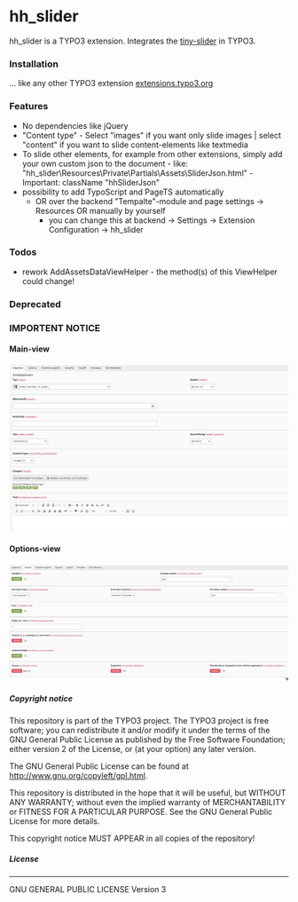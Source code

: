 # hh_slider
hh_slider is a TYPO3 extension.
Integrates the [tiny-slider](https://github.com/ganlanyuan/tiny-slider "tiny-slider") in TYPO3.

### Installation
... like any other TYPO3 extension [extensions.typo3.org](https://extensions.typo3.org/extension/hh_video/ "TYPO3 Extension Repository")

### Features
- No dependencies like jQuery
- "Content type" - Select "images" if you want only slide images | select "content" if you want to slide content-elements like textmedia
- To slide other elements, for example from other extensions, simply add your own custom json to the document - like: "hh_slider\Resources\Private\Partials\Assets\SliderJson.html" - Important: className "hhSliderJson"
- possibility to add TypoScript and PageTS automatically
    - OR over the backend "Tempalte"-module and page settings -> Resources OR manually by yourself
        - you can change this at backend -> Settings -> Extension Configuration -> hh_slider

### Todos
- rework AddAssetsDataViewHelper - the method(s) of this ViewHelper could change!

### Deprecated

### IMPORTENT NOTICE

#### Main-view
![example picture from backend](github/images/preview-1.jpg?raw=true "Main")
#### Options-view
![example picture from backend](github/images/preview-2.jpg?raw=true "Options")

##### Copyright notice

This repository is part of the TYPO3 project. The TYPO3 project is
free software; you can redistribute it and/or modify
it under the terms of the GNU General Public License as published by
the Free Software Foundation; either version 2 of the License, or
(at your option) any later version.

The GNU General Public License can be found at
http://www.gnu.org/copyleft/gpl.html.

This repository is distributed in the hope that it will be useful,
but WITHOUT ANY WARRANTY; without even the implied warranty of
MERCHANTABILITY or FITNESS FOR A PARTICULAR PURPOSE.  See the
GNU General Public License for more details.

This copyright notice MUST APPEAR in all copies of the repository!

##### License
----
GNU GENERAL PUBLIC LICENSE Version 3
